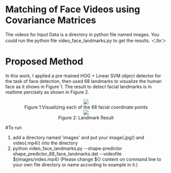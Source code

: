 Matching of Face Videos using Covariance Matrices
=================================================
The videos for Input Data is a directory in python file named images. You could run the python file video_face_landmarks.py to get the results.
＜/br＞
# Proposed Method
In this work, I applied a pre-trained HOG + Linear SVM object detector for the task of face detection, then used 68 landmarks to visualize the human face as it shows in Figure 1. The result to detect facial landmarks is in realtime percisely as shown in Figure 2.
<div align="center">
<img src="https://raw.github.com/YSUN-coder/human-face-detector/master/report_resource/landmark.png"/>
<center>Figure 1:Visualizing each of the 68 facial coordinate points </center>
</div>
<div align="center">
<img src="https://raw.github.com/YSUN-coder/human-face-detector/master/report_resource/landmark_result.png"/>
<center>Figure 2:  Landmark Result </center>
</div>




#To run
1. add a directory named 'images' and put your image(.jpg/) and video(.mp4/) into the directory
2. python video_face_landmarks.py --shape-predictor shape_predictor_68_face_landmarks.dat --videofile ${images/video.mp4}
(Please change ${} content on command line to your own file directory or name according to example in it.)